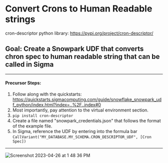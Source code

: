 # Convert Crons to Human Readable strings

cron-descriptor python library: https://pypi.org/project/cron-descriptor/


## Goal: Create a Snowpark UDF that converts chron spec to human readable string that can be called in Sigma

_____________


#### Precursor Steps:

1. Follow along with the quickstarts: https://quickstarts.sigmacomputing.com/guide/snowflake_snowpark_udf_python/index.html?index=..%2F..index#0
2. Most importantly, pay attention to the virtual environment section.
3. ```pip install cron-descriptor```
4. Create a file named "snowpark_credentials.json" that follows the format of the example file.
5. In Sigma, reference the UDF by entering into the formula bar ```CallVariant("MY_DATABASE.MY_SCHEMA.CRON_DESCRIPTOR_UDF", [Cron Spec])```

_____________

![Screenshot 2023-04-26 at 1 48 36 PM](https://user-images.githubusercontent.com/120054623/234698986-fd4947b5-9538-4577-9b97-5b7df3e29119.png)

